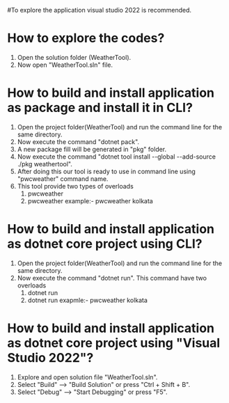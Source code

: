 #To explore the application visual studio 2022 is recommended.

# How to explore the codes?

1. Open the solution folder (WeatherTool).
2. Now open "WeatherTool.sln" file.

# How to build and install application as package and install it in CLI?

1. Open the project folder(WeatherTool) and run the command line for the same directory.
2. Now execute the command "dotnet pack".
3. A new package fill will be generated in "pkg" folder.
4. Now execute the command "dotnet tool install --global --add-source ./pkg weathertool".
4. After doing this our tool is ready to use in command line using "pwcweather" command name. 
5. This tool provide two types of overloads
	1. pwcweather
	2. pwcweather <city name> example:- pwcweather kolkata
	
# How to build and install application as dotnet core project using CLI?

1. Open the project folder(WeatherTool) and run the command line for the same directory.
2. Now execute the command "dotnet run". This command have two overloads 
	1. dotnet run
	2. dotnet run <city name> exapmle:- pwcweather kolkata	
	
	
# How to build and install application as dotnet core project using "Visual Studio 2022"?

1. Explore and open solution file "WeatherTool.sln".
2. Select "Build" --> "Build Solution" or press "Ctrl + Shift + B".
3. Select "Debug" --> "Start Debugging" or press "F5".
